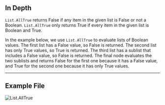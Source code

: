 ## In Depth
`List.AllTrue` returns False if any item in the given list is False or not a Boolean. `List.AllTrue` only returns True if every item in the given list is Boolean and True.

In the example below, we use `List.AllTrue` to evaluate lists of Boolean values. The first list has a False value, so False is returned. The second list has only True values, so True is returned. The third list has a sublist that includes a False value, so False is returned. The final node evaluates the two sublists and returns False for the first one because it has a False value, and True for the second one because it has only True values.
___
## Example File

![List.AllTrue](./DSCore.List.AllTrue_img.jpg)
